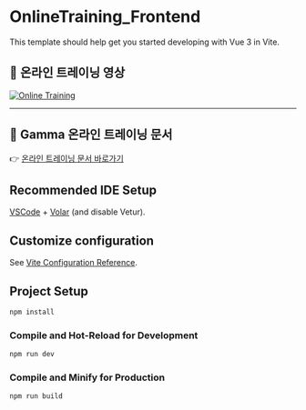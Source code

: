 # OnlineTraining_Frontend

This template should help get you started developing with Vue 3 in Vite.

## 🎥 온라인 트레이닝 영상

[![Online Training](https://img.youtube.com/vi/tBEYOObkGEs/0.jpg)](https://www.youtube.com/watch?v=tBEYOObkGEs)

---

## 📘 Gamma 온라인 트레이닝 문서

👉 [온라인 트레이닝 문서 바로가기](https://gamma.app/docs/Online-Training-gxgfe7ondt6mpz3)

## Recommended IDE Setup

[VSCode](https://code.visualstudio.com/) + [Volar](https://marketplace.visualstudio.com/items?itemName=Vue.volar) (and disable Vetur).

## Customize configuration

See [Vite Configuration Reference](https://vite.dev/config/).

## Project Setup

```sh
npm install
```

### Compile and Hot-Reload for Development

```sh
npm run dev
```

### Compile and Minify for Production

```sh
npm run build
```
